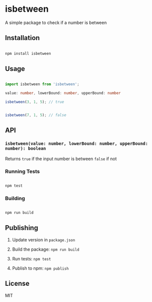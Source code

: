 # isbetween



A simple package to check if a number is between



## Installation



```bash

npm install isbetween

```



## Usage



```typescript

import isbetween from 'isbetween';

value: number, lowerBound: number, upperBound: number

isbetween(3, 1, 5); // true


isbetween(7, 1, 5); // false

```


## API



### `isbetween(value: number, lowerBound: number, upperBound: number): boolean`



Returns `true` if the input number is between `false` if not


### Running Tests



```bash

npm test

```



### Building



```bash

npm run build

```


## Publishing



1. Update version in `package.json`

2. Build the package: `npm run build`

3. Run tests: `npm test`

4. Publish to npm: `npm publish`



## License

MIT

